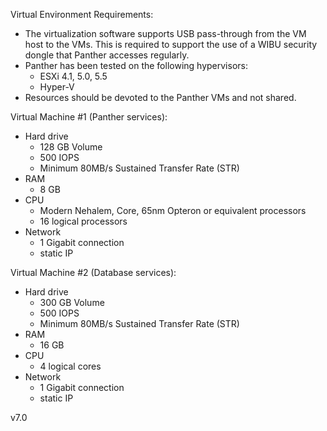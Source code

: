 Virtual Environment Requirements:
* The virtualization software supports USB pass-through from the VM host to the VMs. This is required to support the use of a WIBU security dongle that Panther accesses regularly.
* Panther has been tested on the following hypervisors:
  * ESXi 4.1, 5.0, 5.5
  * Hyper-V
* Resources should be devoted to the Panther VMs and not shared.

Virtual Machine #1 (Panther services):
* Hard drive
  * 128 GB Volume
  * 500 IOPS
  * Minimum 80MB/s Sustained Transfer Rate (STR)
* RAM
  * 8 GB
* CPU
  * Modern Nehalem, Core, 65nm Opteron or equivalent processors
  * 16 logical processors
* Network
  * 1 Gigabit connection
  * static IP

Virtual Machine #2 (Database services):
* Hard drive
  * 300 GB Volume
  * 500 IOPS
  * Minimum 80MB/s Sustained Transfer Rate (STR)
* RAM
  * 16 GB
* CPU
  * 4 logical cores
* Network
  * 1 Gigabit connection
  * static IP

v7.0
